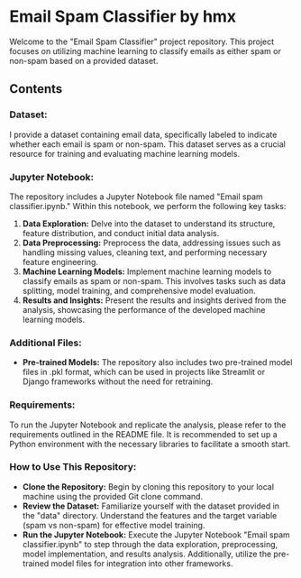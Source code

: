 # Email Spam Classifier by hmx

Welcome to the "Email Spam Classifier" project repository. This project focuses on utilizing machine learning to classify emails as either spam or non-spam based on a provided dataset.

## Contents
### Dataset:
I provide a dataset containing email data, specifically labeled to indicate whether each email is spam or non-spam. This dataset serves as a crucial resource for training and evaluating machine learning models.

### Jupyter Notebook:
The repository includes a Jupyter Notebook file named "Email spam classifier.ipynb." Within this notebook, we perform the following key tasks:

1. **Data Exploration:** Delve into the dataset to understand its structure, feature distribution, and conduct initial data analysis.
2. **Data Preprocessing:** Preprocess the data, addressing issues such as handling missing values, cleaning text, and performing necessary feature engineering.
3. **Machine Learning Models:** Implement machine learning models to classify emails as spam or non-spam. This involves tasks such as data splitting, model training, and comprehensive model evaluation.
4. **Results and Insights:** Present the results and insights derived from the analysis, showcasing the performance of the developed machine learning models.

### Additional Files:
- **Pre-trained Models:** The repository also includes two pre-trained model files in .pkl format, which can be used in projects like Streamlit or Django frameworks without the need for retraining.

### Requirements:
To run the Jupyter Notebook and replicate the analysis, please refer to the requirements outlined in the README file. It is recommended to set up a Python environment with the necessary libraries to facilitate a smooth start.

### How to Use This Repository:
- **Clone the Repository:** Begin by cloning this repository to your local machine using the provided Git clone command.
- **Review the Dataset:** Familiarize yourself with the dataset provided in the "data" directory. Understand the features and the target variable (spam vs  non-spam) for effective model training.
- **Run the Jupyter Notebook:** Execute the Jupyter Notebook "Email spam classifier.ipynb" to step through the data exploration, preprocessing, model implementation, and results analysis. Additionally, utilize the pre-trained model files for integration into other frameworks.
